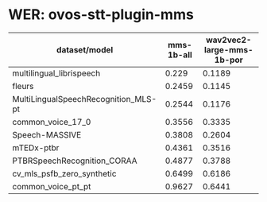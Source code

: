 
# WER: ovos-stt-plugin-mms
|dataset/model|mms-1b-all|wav2vec2-large-mms-1b-por|
|-|-|-|
| multilingual_librispeech | 0.229 | 0.1189 |
| fleurs | 0.2459 | 0.1145 |
| MultiLingualSpeechRecognition_MLS-pt | 0.2544 | 0.1176 |
| common_voice_17_0 | 0.3556 | 0.3335 |
| Speech-MASSIVE | 0.3808 | 0.2604 |
| mTEDx-ptbr | 0.4361 | 0.3516 |
| PTBRSpeechRecognition_CORAA | 0.4877 | 0.3788 |
| cv_mls_psfb_zero_synthetic | 0.6499 | 0.6186 |
| common_voice_pt_pt | 0.9627 | 0.6441 |